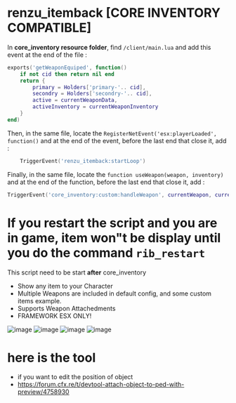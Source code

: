 # renzu_itemback [CORE INVENTORY COMPATIBLE]

In **core_inventory resource folder**, find `/client/main.lua` and add this event at the end of the file :
```lua 
exports('getWeaponEquiped', function()
    if not cid then return nil end
    return { 
        primary = Holders['primary-'.. cid],
        secondry = Holders['secondry-'.. cid],
        active = currentWeaponData,
        activeInventory = currentWeaponInventory
    }
end)
```

Then, in the same file, locate the `RegisterNetEvent('esx:playerLoaded', function()` and at the end of the event, before the last end that close it, add :
```lua
    TriggerEvent('renzu_itemback:startLoop')
```

Finally, in the same file, locate the `function useWeapon(weapon, inventory)` and at the end of the function, before the last end that close it, add :
```lua
TriggerEvent('core_inventory:custom:handleWeapon', currentWeapon, currentWeaponData, currentWeaponInventory)
```
# If you restart the script and you are in game, item won"t be display until you do the command `rib_restart`

This script need to be start **after** core_inventory

- Show any item to your Character
- Multiple Weapons are included in default config, and some custom items example.
- Supports Weapon Attachedments
- FRAMEWORK ESX ONLY!

![image](https://user-images.githubusercontent.com/82306584/197387181-ab0957b4-b432-4461-8cf1-ece436538472.png)
![image](https://user-images.githubusercontent.com/82306584/192984062-9d57d413-0d32-4bbc-ab5a-3e17c584cebd.png)
![image](https://user-images.githubusercontent.com/82306584/192984202-bdcc96bd-f764-4d7b-a8ea-9444cc8bc354.png)
![image](https://user-images.githubusercontent.com/82306584/192984478-f248d17d-7f96-4d4f-af65-a6cba585ee9c.png)


# here is the tool
- if you want to edit the position of object
- https://forum.cfx.re/t/devtool-attach-object-to-ped-with-preview/4758930
